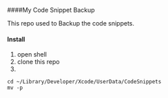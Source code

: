 ####My Code Snippet Backup

This repo used to Backup the code snippets.

#### Install

1. open shell 
2. clone this repo 
3. 

```
cd ~/Library/Developer/Xcode/UserData/CodeSnippets
mv -p

```


